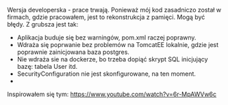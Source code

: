 Wersja developerska - prace trwają. 
Ponieważ mój kod zasadniczo został w firmach, gdzie pracowałem, jest to rekonstrukcja z pamięci. Mogą być błędy. 
Z grubsza jest tak: 
* Aplikacja buduje się bez warningów, pom.xml raczej poprawny.
* Wdraża się poprwanie bez problemów na TomcatEE lokalnie, gdzie jest poprawnie zainicjowana baza postgres.
* Nie wdraża sie na dockerze, bo trzeba dopiąć skrypt SQL inicjujący bazę: tabela User itd. 
* SecurityConfiguration nie jest skonfigurowane, na ten moment.
* 
Inspirowałem się tym: https://www.youtube.com/watch?v=6r-MpAWVw6c 

